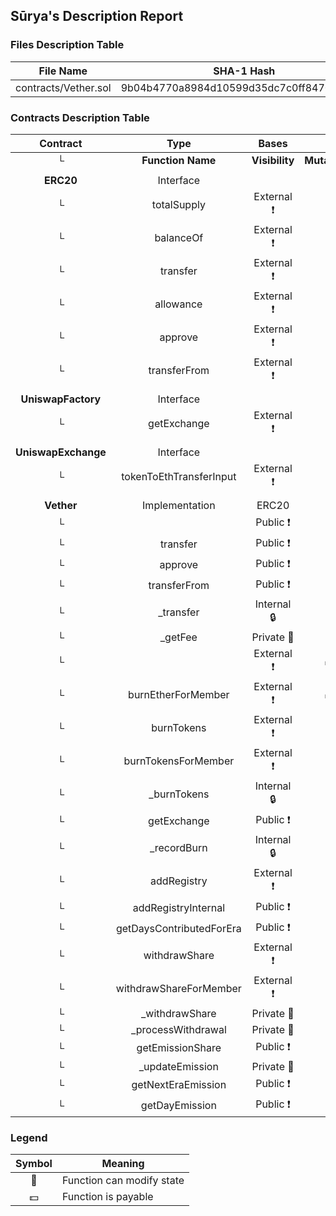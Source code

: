 ## Sūrya's Description Report

### Files Description Table


|  File Name  |  SHA-1 Hash  |
|-------------|--------------|
| contracts/Vether.sol | 9b04b4770a8984d10599d35dc7c0ff8470f42396 |


### Contracts Description Table


|  Contract  |         Type        |       Bases      |                  |                 |
|:----------:|:-------------------:|:----------------:|:----------------:|:---------------:|
|     └      |  **Function Name**  |  **Visibility**  |  **Mutability**  |  **Modifiers**  |
||||||
| **ERC20** | Interface |  |||
| └ | totalSupply | External ❗️ |   |NO❗️ |
| └ | balanceOf | External ❗️ |   |NO❗️ |
| └ | transfer | External ❗️ | 🛑  |NO❗️ |
| └ | allowance | External ❗️ |   |NO❗️ |
| └ | approve | External ❗️ | 🛑  |NO❗️ |
| └ | transferFrom | External ❗️ | 🛑  |NO❗️ |
||||||
| **UniswapFactory** | Interface |  |||
| └ | getExchange | External ❗️ |   |NO❗️ |
||||||
| **UniswapExchange** | Interface |  |||
| └ | tokenToEthTransferInput | External ❗️ | 🛑  |NO❗️ |
||||||
| **Vether** | Implementation | ERC20 |||
| └ | <Constructor> | Public ❗️ | 🛑  |NO❗️ |
| └ | transfer | Public ❗️ | 🛑  |NO❗️ |
| └ | approve | Public ❗️ | 🛑  |NO❗️ |
| └ | transferFrom | Public ❗️ | 🛑  |NO❗️ |
| └ | _transfer | Internal 🔒 | 🛑  | |
| └ | _getFee | Private 🔐 |   | |
| └ | <Receive Ether> | External ❗️ |  💵 |NO❗️ |
| └ | burnEtherForMember | External ❗️ |  💵 |NO❗️ |
| └ | burnTokens | External ❗️ | 🛑  |NO❗️ |
| └ | burnTokensForMember | External ❗️ | 🛑  |NO❗️ |
| └ | _burnTokens | Internal 🔒 | 🛑  | |
| └ | getExchange | Public ❗️ |   |NO❗️ |
| └ | _recordBurn | Internal 🔒 | 🛑  | |
| └ | addRegistry | External ❗️ | 🛑  |NO❗️ |
| └ | addRegistryInternal | Public ❗️ | 🛑  |NO❗️ |
| └ | getDaysContributedForEra | Public ❗️ |   |NO❗️ |
| └ | withdrawShare | External ❗️ | 🛑  |NO❗️ |
| └ | withdrawShareForMember | External ❗️ | 🛑  |NO❗️ |
| └ | _withdrawShare | Private 🔐 | 🛑  | |
| └ | _processWithdrawal | Private 🔐 | 🛑  | |
| └ | getEmissionShare | Public ❗️ |   |NO❗️ |
| └ | _updateEmission | Private 🔐 | 🛑  | |
| └ | getNextEraEmission | Public ❗️ |   |NO❗️ |
| └ | getDayEmission | Public ❗️ |   |NO❗️ |


### Legend

|  Symbol  |  Meaning  |
|:--------:|-----------|
|    🛑    | Function can modify state |
|    💵    | Function is payable |
